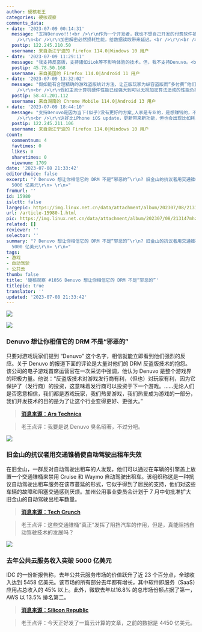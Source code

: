 ```yaml
---
author: 硬核老王
categories: 硬核观察
comments_data:
- date: '2023-07-09 00:14:31'
  message: "支持Denuvo!!!<br />\r\n作为一个开发者，我也不想自己开发的付费软件被破解。知识付费是可持续发展的前提，不然谁补偿我的损失，开发者也是人，也要吃饭。<br
    />\r\n<br />\r\n加密解密必然损耗性能，给数据读取带来延迟。<br />\r\n<br />\r\n可是，先有破解技术，然后才有的加密技术，本就是相辅相成。"
  postip: 122.245.210.50
  username: 来自浙江宁波的 Firefox 114.0|Windows 10 用户
- date: '2023-07-09 11:29:11'
  message: "我支持反盗版，支持诸如iLok等不影响体验的技术。但，我不支持Denuvo。<br />\r\n<br />\r\n任何反盗版都不能像Denuvo一样牺牲消费者的体验，否则得不偿失。"
  postip: 45.78.50.168
  username: 来自美国的 Firefox 114.0|Android 11 用户
- date: '2023-07-09 13:32:02'
  message: "假如能有合理精确的游戏盗版统计方法，让正版玩家为纵容盗版而“多付费”他们能接受吗？或者是额外付费购买专用解密算法硬件来专门执行游戏DRM解密呢？<br
    />\r\n<br />\r\n假如主流计算机硬件性能已经强大到可以无视加密算法造成的性能负担，估计Denuvo会是众望所归的主流。"
  postip: 58.47.201.112
  username: 来自湖南的 Chrome Mobile 114.0|Android 13 用户
- date: '2023-07-09 18:44:10'
  message: "支持Denuvo是因为当下(似乎)没有更好的方案,人家是专业的，是想赚钱的，不傻。<br />\r\n<br />\r\n保护的只是正版用户的权益。<br
    />\r\n<br />\r\n这好比iPhone iOS update，更新带来新功能，但也会出现比如耗电增加，卡顿的问题。<br />\r\n<br />\r\n在没有更好的方案前，这就是最好的方案。"
  postip: 122.245.211.106
  username: 来自浙江宁波的 Firefox 114.0|Windows 10 用户
count:
  commentnum: 4
  favtimes: 0
  likes: 0
  sharetimes: 0
  viewnum: 1709
date: '2023-07-08 21:33:42'
editorchoice: false
excerpt: "? Denuvo 想让你相信它的 DRM 不是“邪恶的”\r\n? 旧金山的抗议者用交通锥桶使自动驾驶出租车失效\r\n? 去年公共云服务收入突破
  5000 亿美元\r\n» \r\n»"
fromurl: ''
id: 15980
islctt: false
largepic: https://img.linux.net.cn/data/attachment/album/202307/08/213147mhzzo3zee41b8ytp.jpg
url: /article-15980-1.html
pic: https://img.linux.net.cn/data/attachment/album/202307/08/213147mhzzo3zee41b8ytp.jpg.thumb.jpg
related: []
reviewer: ''
selector: ''
summary: "? Denuvo 想让你相信它的 DRM 不是“邪恶的”\r\n? 旧金山的抗议者用交通锥桶使自动驾驶出租车失效\r\n? 去年公共云服务收入突破
  5000 亿美元\r\n» \r\n»"
tags:
- 游戏
- 自动驾驶
- 公共云
thumb: false
title: '硬核观察 #1056 Denuvo 想让你相信它的 DRM 不是“邪恶的”'
titlepic: true
translator: ''
updated: '2023-07-08 21:33:42'
---
```


![](https://img.linux.net.cn/data/attachment/album/202307/08/213147mhzzo3zee41b8ytp.jpg)


![](https://img.linux.net.cn/data/attachment/album/202307/08/213156k1p41i6sli14np51.jpg)


### Denuvo 想让你相信它的 DRM 不是“邪恶的”


只要对游戏玩家们提到 “Denuvo” 这个名字，相信就能立即看到他们强烈的反应。关于 Denuvo 的报道下面的评论是大量对他们的 DRM 反盗版技术的抱怨。该公司的电子游戏首席运营官在一次采访中强调，他认为 Denuvo 是整个游戏界的积极力量。他说：“反盗版技术对游戏发行商有利，（但也）对玩家有利，因为它保护了（发行商）的投资，这意味着发行商可以投资于下一个游戏。……无论人们是否愿意相信，我们都是游戏玩家，我们热爱游戏，我们热爱成为游戏的一部分，我们开发技术的目的是为了让这个行业变得更好、更强大。”



> 
> **[消息来源：Ars Technica](https://arstechnica.com/gaming/2023/07/denuvo-wants-to-convince-you-its-drm-isnt-evil/)**
> 
> 
> 



> 
> 老王点评：我要是说 Denuvo 臭名昭著，不过分吧。
> 
> 
> 


![](https://img.linux.net.cn/data/attachment/album/202307/08/213207jxzr6egv00mln1gw.jpg)


### 旧金山的抗议者用交通锥桶使自动驾驶出租车失效


在旧金山，一群反对自动驾驶出租车的人发现，他们可以通过在车辆的引擎盖上放置一个交通锥桶来禁用 Cruise 和 Waymo 自动驾驶出租车。该组织称这是一种抗议自动驾驶出租车服务在该市蔓延的形式，它似乎得到了居民的支持，他们对这些车辆的故障和阻塞交通感到厌烦。加州公用事业委员会计划于 7 月中旬批准扩大旧金山的自动驾驶出租车数量。



> 
> **[消息来源：Tech Crunch](https://techcrunch.com/2023/07/06/robotaxi-haters-in-san-francisco-are-disabling-waymo-cruise-traffic-cones/)**
> 
> 
> 



> 
> 老王点评：这些交通锥桶“真正”发挥了阻挡汽车的作用，但是，真能阻挡自动驾驶技术的发展吗？
> 
> 
> 


![](https://img.linux.net.cn/data/attachment/album/202307/08/213225n21wocpono1gnvwd.jpg)


### 去年公共云服务收入突破 5000 亿美元


IDC 的一份新报告称，去年公共云服务市场的价值跃升了近 23 个百分点，全球收入达到 5458 亿美元。该市场的所有部分去年都有增长，其中软件即服务（SaaS）应用占总收入的 45% 以上。此外，微软去年以16.8% 的总市场份额占据了第一，AWS 以 13.5% 排名第二。



> 
> **[消息来源：Silicon Republic](https://www.siliconrepublic.com/enterprise/public-cloud-services-revenue-idc-microsoft)**
> 
> 
> 



> 
> 老王点评：今天正好发了一篇云计算的文章，之前的数据是 4450 亿美元。
> 
> 
>